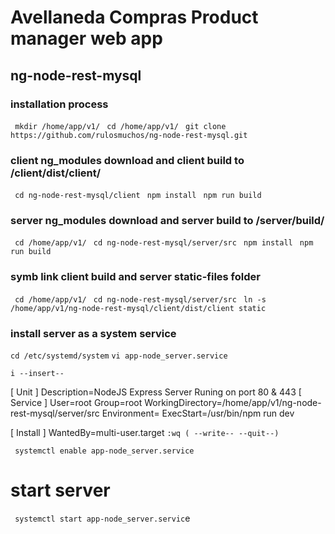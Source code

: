 # Avellaneda Compras Product manager web app
## ng-node-rest-mysql

### installation process
``` mkdir /home/app/v1/```
``` cd /home/app/v1/```
``` git clone https://github.com/rulosmuchos/ng-node-rest-mysql.git```

### client ng_modules download and client build to /client/dist/client/
``` cd ng-node-rest-mysql/client```
``` npm install```
``` npm run build```

### server ng_modules download and server build to /server/build/
``` cd /home/app/v1/```
``` cd ng-node-rest-mysql/server/src```
``` npm install```
``` npm run build```

### symb link client build and server static-files folder
``` cd /home/app/v1/```
``` cd ng-node-rest-mysql/server/src```
``` ln -s /home/app/v1/ng-node-rest-mysql/client/dist/client static```

### install server as a system service
```cd /etc/systemd/system```
```vi app-node_server.service```

```i --insert--```

[ Unit ]
    Description=NodeJS Express Server Runing on port 80 & 443
[ Service ]
    User=root
    Group=root
    WorkingDirectory=/home/app/v1/ng-node-rest-mysql/server/src
    Environment=
    ExecStart=/usr/bin/npm run dev

[ Install ]
    WantedBy=multi-user.target
```:wq ( --write-- --quit--)```

``` systemctl enable app-node_server.service```

# start server

``` systemctl start app-node_server.servic```e